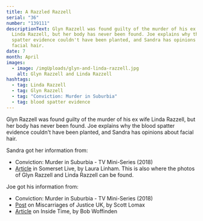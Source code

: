 ```yaml
---
title: A Razzled Razzell
serial: "36"
number: "139111"
descriptionText: Glyn Razzell was found guilty of the murder of his ex wife
  Linda Razzell, but her body has never been found. Joe explains why the blood
  spatter evidence couldn't have been planted, and Sandra has opinions about
  facial hair.
date: 7
month: April
images:
  - image: /imgUploads/glyn-and-linda-razzell.jpg
    alt: Glyn Razzell and Linda Razzell
hashtags:
  - tag: Linda Razzell
  - tag: Glyn Razzell
  - tag: "Conviction: Murder in Suburbia"
  - tag: blood spatter evidence
---
```

Glyn Razzell was found guilty of the murder of his ex wife Linda Razzell, but her body has never been found. Joe explains why the blood spatter evidence couldn't have been planted, and Sandra has opinions about facial hair.



Sandra got her information from:

* Conviction: Murder in Suburbia - TV Mini-Series (2018)
* [Article](https://www.somersetlive.co.uk/news/how-bbc-documentary-backfired-wife-1700449) in Somerset Live, by Laura Linham. This is also where the photos of Glyn Razzell and Linda Razzell can be found. 

Joe got his information from:

* Conviction: Murder in Suburbia - TV Mini-Series (2018)
* [Post](http://www.mojuk.org.uk/Portia/archive%2012/razzell.html) on Miscarriages of Justice UK, by Scott Lomax
* [Article](https://insidetime.org/the-case-of-glyn-razzell/) on Inside Time, by Bob Woffinden